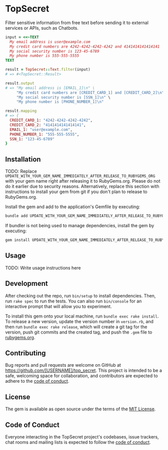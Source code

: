 # TopSecret

Filter sensitive information from free text before sending it to external
services or APIs, such as Chatbots.

```ruby
input = <<~TEXT
  My email address is user@example.com
  My credit card numbers are 4242-4242-4242-4242 and 4141414141414141
  My social security number is 123-45-6789
  My phone number is 555-555-5555
TEXT

result = TopSecret::Text.filter(input)
# => #<TopSecret::Result>

result.output
# => "My email address is [EMAIL_1]\n" \
     "My credit card numbers are [CREDIT_CARD_1] and [CREDIT_CARD_2]\n" \
     "My social security number is [SSN_1]\n" \
     "My phone number is [PHONE_NUMBER_1]\n"

result.mapping
# => {
  CREDIT_CARD_1: "4242-4242-4242-4242",
  CREDIT_CARD_2: "4141414141414141",
  EMAIL_1: "user@example.com",
  PHONE_NUMBER_1: "555-555-5555",
  SSN_1: "123-45-6789"
}
```

## Installation

TODO: Replace `UPDATE_WITH_YOUR_GEM_NAME_IMMEDIATELY_AFTER_RELEASE_TO_RUBYGEMS_ORG` with your gem name right after releasing it to RubyGems.org. Please do not do it earlier due to security reasons. Alternatively, replace this section with instructions to install your gem from git if you don't plan to release to RubyGems.org.

Install the gem and add to the application's Gemfile by executing:

```bash
bundle add UPDATE_WITH_YOUR_GEM_NAME_IMMEDIATELY_AFTER_RELEASE_TO_RUBYGEMS_ORG
```

If bundler is not being used to manage dependencies, install the gem by executing:

```bash
gem install UPDATE_WITH_YOUR_GEM_NAME_IMMEDIATELY_AFTER_RELEASE_TO_RUBYGEMS_ORG
```

## Usage

TODO: Write usage instructions here

## Development

After checking out the repo, run `bin/setup` to install dependencies. Then, run `rake spec` to run the tests. You can also run `bin/console` for an interactive prompt that will allow you to experiment.

To install this gem onto your local machine, run `bundle exec rake install`. To release a new version, update the version number in `version.rb`, and then run `bundle exec rake release`, which will create a git tag for the version, push git commits and the created tag, and push the `.gem` file to [rubygems.org](https://rubygems.org).

## Contributing

Bug reports and pull requests are welcome on GitHub at https://github.com/[USERNAME]/top_secret. This project is intended to be a safe, welcoming space for collaboration, and contributors are expected to adhere to the [code of conduct](https://github.com/[USERNAME]/top_secret/blob/main/CODE_OF_CONDUCT.md).

## License

The gem is available as open source under the terms of the [MIT License](https://opensource.org/licenses/MIT).

## Code of Conduct

Everyone interacting in the TopSecret project's codebases, issue trackers, chat rooms and mailing lists is expected to follow the [code of conduct](https://github.com/[USERNAME]/top_secret/blob/main/CODE_OF_CONDUCT.md).
